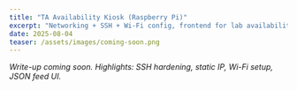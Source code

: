 ```yaml
---
title: "TA Availability Kiosk (Raspberry Pi)"
excerpt: "Networking + SSH + Wi-Fi config, frontend for lab availability."
date: 2025-08-04
teaser: /assets/images/coming-soon.png
---
```

_Write-up coming soon. Highlights: SSH hardening, static IP, Wi-Fi setup, JSON feed UI._
